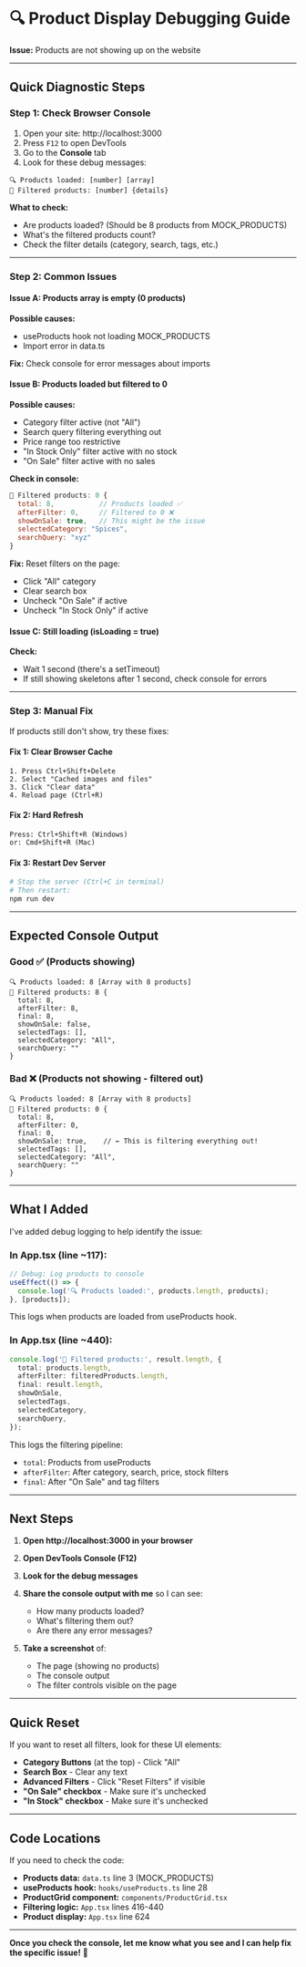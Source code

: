 # 🔍 Product Display Debugging Guide

**Issue:** Products are not showing up on the website

---

## Quick Diagnostic Steps

### Step 1: Check Browser Console

1. Open your site: http://localhost:3000
2. Press `F12` to open DevTools
3. Go to the **Console** tab
4. Look for these debug messages:

```
🔍 Products loaded: [number] [array]
🎯 Filtered products: [number] {details}
```

**What to check:**
- Are products loaded? (Should be 8 products from MOCK_PRODUCTS)
- What's the filtered products count?
- Check the filter details (category, search, tags, etc.)

---

### Step 2: Common Issues

#### Issue A: Products array is empty (0 products)
**Possible causes:**
- useProducts hook not loading MOCK_PRODUCTS
- Import error in data.ts

**Fix:**
Check console for error messages about imports

#### Issue B: Products loaded but filtered to 0
**Possible causes:**
- Category filter active (not "All")
- Search query filtering everything out
- Price range too restrictive
- "In Stock Only" filter active with no stock
- "On Sale" filter active with no sales

**Check in console:**
```javascript
🎯 Filtered products: 0 {
  total: 8,           // Products loaded ✅
  afterFilter: 0,     // Filtered to 0 ❌
  showOnSale: true,   // This might be the issue
  selectedCategory: "Spices",
  searchQuery: "xyz"
}
```

**Fix:**
Reset filters on the page:
- Click "All" category
- Clear search box
- Uncheck "On Sale" if active
- Uncheck "In Stock Only" if active

#### Issue C: Still loading (isLoading = true)
**Check:**
- Wait 1 second (there's a setTimeout)
- If still showing skeletons after 1 second, check console for errors

---

### Step 3: Manual Fix

If products still don't show, try these fixes:

#### Fix 1: Clear Browser Cache
```
1. Press Ctrl+Shift+Delete
2. Select "Cached images and files"
3. Click "Clear data"
4. Reload page (Ctrl+R)
```

#### Fix 2: Hard Refresh
```
Press: Ctrl+Shift+R (Windows)
or: Cmd+Shift+R (Mac)
```

#### Fix 3: Restart Dev Server
```powershell
# Stop the server (Ctrl+C in terminal)
# Then restart:
npm run dev
```

---

## Expected Console Output

### Good ✅ (Products showing)
```
🔍 Products loaded: 8 [Array with 8 products]
🎯 Filtered products: 8 {
  total: 8,
  afterFilter: 8,
  final: 8,
  showOnSale: false,
  selectedTags: [],
  selectedCategory: "All",
  searchQuery: ""
}
```

### Bad ❌ (Products not showing - filtered out)
```
🔍 Products loaded: 8 [Array with 8 products]
🎯 Filtered products: 0 {
  total: 8,
  afterFilter: 0,
  final: 0,
  showOnSale: true,    // ← This is filtering everything out!
  selectedTags: [],
  selectedCategory: "All",
  searchQuery: ""
}
```

---

## What I Added

I've added debug logging to help identify the issue:

### In App.tsx (line ~117):
```typescript
// Debug: Log products to console
useEffect(() => {
  console.log('🔍 Products loaded:', products.length, products);
}, [products]);
```

This logs when products are loaded from useProducts hook.

### In App.tsx (line ~440):
```typescript
console.log('🎯 Filtered products:', result.length, {
  total: products.length,
  afterFilter: filteredProducts.length,
  final: result.length,
  showOnSale,
  selectedTags,
  selectedCategory,
  searchQuery,
});
```

This logs the filtering pipeline:
- `total`: Products from useProducts
- `afterFilter`: After category, search, price, stock filters
- `final`: After "On Sale" and tag filters

---

## Next Steps

1. **Open http://localhost:3000 in your browser**

2. **Open DevTools Console (F12)**

3. **Look for the debug messages**

4. **Share the console output with me** so I can see:
   - How many products loaded?
   - What's filtering them out?
   - Are there any error messages?

5. **Take a screenshot** of:
   - The page (showing no products)
   - The console output
   - The filter controls visible on the page

---

## Quick Reset

If you want to reset all filters, look for these UI elements:

- **Category Buttons** (at the top) - Click "All"
- **Search Box** - Clear any text
- **Advanced Filters** - Click "Reset Filters" if visible
- **"On Sale" checkbox** - Make sure it's unchecked
- **"In Stock" checkbox** - Make sure it's unchecked

---

## Code Locations

If you need to check the code:

- **Products data:** `data.ts` line 3 (MOCK_PRODUCTS)
- **useProducts hook:** `hooks/useProducts.ts` line 28
- **ProductGrid component:** `components/ProductGrid.tsx`
- **Filtering logic:** `App.tsx` lines 416-440
- **Product display:** `App.tsx` line 624

---

**Once you check the console, let me know what you see and I can help fix the specific issue!** 🚀
